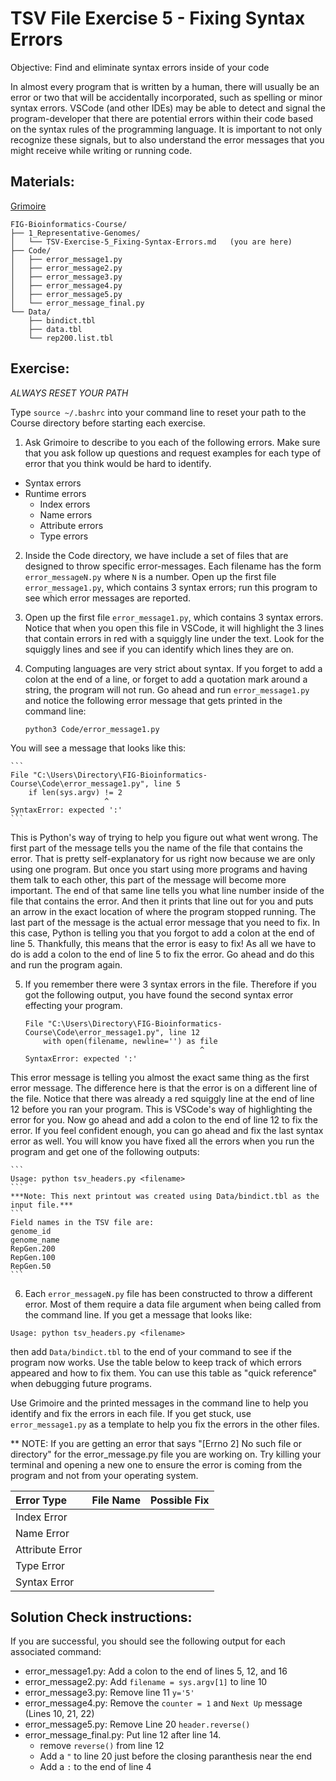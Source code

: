 # TSV File Exercise 5 - Fixing Syntax Errors

Objective: Find and eliminate syntax errors inside of your code

In almost every program that is written by a human, there will usually be an error or two that will be accidentally incorporated, such as spelling or minor syntax errors. VSCode (and other IDEs) may be able to detect and signal the program-developer that there are potential errors within their code based on the syntax rules of the programming language. It is important to not only recognize these signals, but to also understand the error messages that you might receive while writing or running code. 

## Materials: 
[Grimoire](https://chat.openai.com/g/g-n7Rs0IK86-grimoire)

```
FIG-Bioinformatics-Course/
├── 1_Representative-Genomes/
│   └── TSV-Exercise-5_Fixing-Syntax-Errors.md   (you are here)
├── Code/
│   ├── error_message1.py
│   ├── error_message2.py
│   ├── error_message3.py
│   ├── error_message4.py
│   ├── error_message5.py
│   └── error_message_final.py
└── Data/
    ├── bindict.tbl
    ├── data.tbl
    └── rep200.list.tbl   
```

## Exercise: 

*ALWAYS RESET YOUR PATH* 

Type `source ~/.bashrc` into your command line to reset your path to the Course directory before starting each exercise.


1. Ask Grimoire to describe to you each of the following errors. Make sure that you ask follow up questions and request examples for each type of error that you think would be hard to identify.
* Syntax errors
* Runtime errors
    * Index errors
    * Name errors
    * Attribute errors
    * Type errors

2. Inside the Code directory, we have include a set of files that are designed to throw specific error-messages. Each filename has the form `error_messageN.py` where `N` is a number. Open up the first file `error_message1.py`, which contains 3 syntax errors; run this program to see which error messages are reported. 

3. Open up the first file `error_message1.py`, which contains 3 syntax errors. Notice that when you open this file in VSCode, it will highlight the 3 lines that contain errors in red with a squiggly line under the text. Look for the squiggly lines and see if you can identify which lines they are on.

4. Computing languages are very strict about syntax. If you forget to add a colon at the end of a line, or forget to add a quotation mark around a string, the program will not run. Go ahead and run `error_message1.py` and notice the following error message that gets printed in the command line: 

    ```
    python3 Code/error_message1.py
    ```
You will see a message that looks like this:

    ```   
    File "C:\Users\Directory\FIG-Bioinformatics-Course\Code\error_message1.py", line 5
        if len(sys.argv) != 2
                         ^
    SyntaxError: expected ':'
    ```
This is Python's way of trying to help you figure out what went wrong. The first part of the message tells you the name of the file that contains the error. That is pretty self-explanatory for us right now because we are only using one program. But once you start using more programs and having them talk to each other, this part of the message will become more important. The end of that same line tells you what line number inside of the file that contains the error. And then it prints that line out for you and puts an arrow in the exact location of where the program stopped running. The last part of the message is the actual error message that you need to fix. In this case, Python is telling you that you forgot to add a colon at the end of line 5. Thankfully, this means that the error is easy to fix! As all we have to do is add a colon to the end of line 5 to fix the error. Go ahead and do this and run the program again. 


5. If you remember there were 3 syntax errors in the file. Therefore if you got the following output, you have found the second syntax error effecting your program.
    
    ```
    File "C:\Users\Directory\FIG-Bioinformatics-Course\Code\error_message1.py", line 12
        with open(filename, newline='') as file
                                           ^
    SyntaxError: expected ':'
    ```
This error message is telling you almost the exact same thing as the first error message. The difference here is that the error is on a different line of the file. Notice that there was already a red squiggly line at the end of line 12 before you ran your program. This is VSCode's way of highlighting the error for you. Now go ahead and add a colon to the end of line 12 to fix the error. If you feel confident enough, you can go ahead and fix the last syntax error as well. You will know you have fixed all the errors when you run the program and get one of the following outputs:

    ```
    Usage: python tsv_headers.py <filename>
    ```
    ***Note: This next printout was created using Data/bindict.tbl as the input file.***
    ```
    Field names in the TSV file are:
    genome_id
    genome_name
    RepGen.200
    RepGen.100
    RepGen.50
    ```

6. Each `error_messageN.py` file has been constructed to throw a different error. Most of them require a data file argument when being called from the command line. If you get a message that looks like:
```
Usage: python tsv_headers.py <filename>
```
then add `Data/bindict.tbl` to the end of your command to see if the program now works. Use the table below to keep track of which errors appeared and how to fix them. You can use this table as "quick reference" when debugging future programs.

Use Grimoire and the printed messages in the command line to help you identify and fix the errors in each file. If you get stuck, use `error_message1.py` as a template to help you fix the errors in the other files.

** NOTE: If you are getting an error that says "[Errno 2] No such file or directory" for the error_message.py file you are working on. Try killing your terminal and opening a new one to ensure the error is coming from the program and not from your operating system.

| Error Type      | File Name | Possible Fix |
| :-------------- | --------- | ------------ |
| Index Error     |           |              |
| Name Error      |           |              |
| Attribute Error |           |              |
| Type Error      |           |              |
| Syntax Error    |           |              |


## Solution Check instructions:
If you are successful, you should see the following output for each associated command:

* error_message1.py: Add a colon to the end of lines 5, 12, and 16
* error_message2.py: Add `filename = sys.argv[1]` to line 10
* error_message3.py: Remove line 11 `y='5'`
* error_message4.py: Remove the `counter = 1` and `Next Up` message (Lines 10, 21, 22)
* error_message5.py: Remove Line 20 `header.reverse()`
* error_message_final.py: Put line 12 after line 14.
    * remove `reverse()` from line 12
    * Add a `"` to line 20 just before the closing paranthesis near the end
    * Add a `:` to the end of line 4